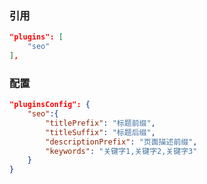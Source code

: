 
### 引用

``` json
"plugins": [
    "seo"
],
```

### 配置

``` json
"pluginsConfig": {
    "seo":{
        "titlePrefix": "标题前缀",
		"titleSuffix": "标题后缀",
        "descriptionPrefix": "页面描述前缀",
        "keywords": "关键字1,关键字2,关键字3"
    }
}
```


